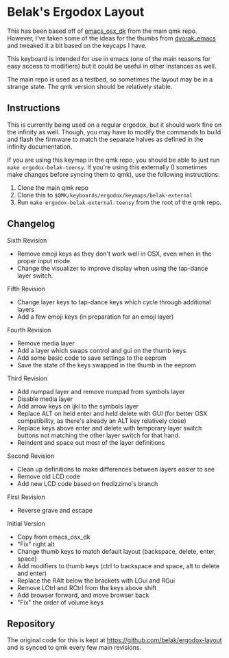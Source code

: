 # Belak's Ergodox Layout

This has been based off of [emacs\_osx\_dk](https://github.com/jackhumbert/qmk_firmware/tree/master/keyboards/ergodox/keymaps/emacs_osx_dk)
from the main qmk repo. However, I've taken some of the ideas for the thumbs
from [dvorak\_emacs](https://github.com/jackhumbert/qmk_firmware/tree/master/keyboards/ergodox/keymaps/dvorak_emacs)
and tweaked it a bit based on the keycaps I have.

This keyboard is intended for use in emacs (one of the main reasons for easy
access to modifiers) but it could be useful in other instances as well.

The main repo is used as a testbed, so sometimes the layout may be in a strange
state. The qmk version should be relatively stable.

## Instructions

This is currently being used on a regular ergodox, but it should work fine on
the infinity as well. Though, you may have to modify the commands to build and
flash the firmware to match the separate halves as defined in the infinity
documentation.

If you are using this keymap in the qmk repo, you should be able to just run
`make ergodox-belak-teensy`. If you're using this externally (I sometimes make
changes before syncing them to qmk), use the following instructions:

1. Clone the main qmk repo
2. Clone this to `$QMK/keyboards/ergodox/keymaps/belak-external`
3. Run `make ergodox-belak-external-teensy` from the root of the qmk repo.

## Changelog

Sixth Revision

* Remove emoji keys as they don't work well in OSX, even when in the proper
  input mode.
* Change the visualizer to improve display when using the tap-dance layer
  switch.

Fifth Revision

* Change layer keys to tap-dance keys which cycle through additional layers
* Add a few emoji keys (in preparation for an emoji layer)

Fourth Revision

* Remove media layer
* Add a layer which swaps control and gui on the thumb keys.
* Add some basic code to save settings to the eeprom
* Save the state of the keys swapped in the thumb in the eeprom

Third Revision

* Add numpad layer and remove numpad from symbols layer
* Disable media layer
* Add arrow keys on ijkl to the symbols layer
* Replace ALT on held enter and held delete with GUI (for better OSX
  compatibility, as there's already an ALT key relatively close)
* Replace keys above enter and delete with temporary layer switch buttons not
  matching the other layer switch for that hand.
* Reindent and space out most of the layer definitions

Second Revision

* Clean up definitions to make differences between layers easier to see
* Remove old LCD code
* Add new LCD code based on fredizzimo's branch

First Revision

* Reverse grave and escape

Initial Version

* Copy from emacs\_osx\_dk
* "Fix" right alt
* Change thumb keys to match default layout (backspace, delete, enter, space)
* Add modifiers to thumb keys (ctrl to backspace and space, alt to delete and
  enter)
* Replace the RAlt below the brackets with LGui and RGui
* Remove LCtrl and RCtrl from the keys above shift
* Add browser forward, and move browser back
* "Fix" the order of volume keys

## Repository

The original code for this is kept at https://github.com/belak/ergodox-layout and
is synced to qmk every few main revisions.
